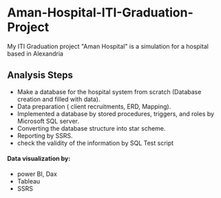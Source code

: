 # Aman-Hospital-ITI-Graduation-Project
My ITI Graduation project "Aman Hospital" is a simulation for a hospital based in Alexandria
## Analysis Steps
- Make a database for the hospital system from scratch (Database creation and filled with data).
- Data preparation ( client recruitments, ERD, Mapping).
- Implemented a database by stored procedures, triggers, and roles by Microsoft SQL server.
- Converting the database structure into star scheme.
- Reporting by SSRS.
- check the validity of the information by SQL Test script
#### Data visualization by:
 - power BI, Dax 
 - Tableau
 - SSRS

